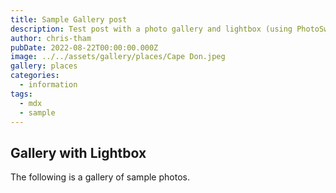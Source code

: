 ```yaml
---
title: Sample Gallery post
description: Test post with a photo gallery and lightbox (using PhotoSwipe)
author: chris-tham
pubDate: 2022-08-22T00:00:00.000Z
image: ../../assets/gallery/places/Cape Don.jpeg
gallery: places
categories:
  - information
tags:
  - mdx
  - sample
---
```


## Gallery with Lightbox

The following is a gallery of sample photos.
